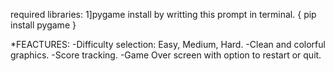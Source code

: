 required libraries: 
1]pygame 
        install by writting this prompt in terminal.
        {   pip install pygame   }


*FEACTURES:
-Difficulty selection: Easy, Medium, Hard.
-Clean and colorful graphics.
-Score tracking.
-Game Over screen with option to restart or quit.
